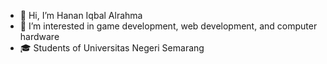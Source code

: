 - 👋 Hi, I’m Hanan Iqbal Alrahma
- 👀 I’m interested in game development, web development, and computer hardware
- 🎓 Students of Universitas Negeri Semarang

<!---
hananalrahma/hananalrahma is a ✨ special ✨ repository because its `README.md` (this file) appears on your GitHub profile.
You can click the Preview link to take a look at your changes.
--->
